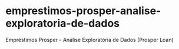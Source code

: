 # emprestimos-prosper-analise-exploratoria-de-dados
Empréstimos Prosper - Análise Exploratória de Dados (Prosper Loan)
